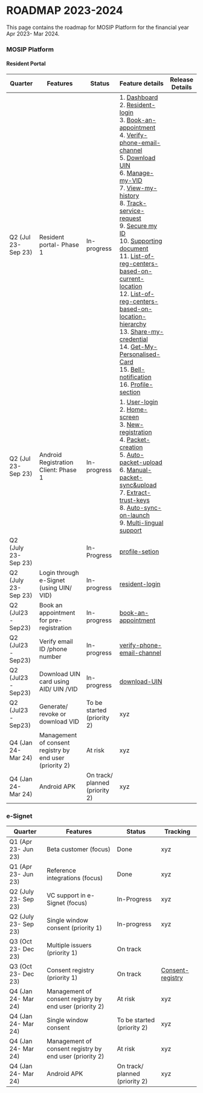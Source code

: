 # ROADMAP 2023-2024

This page contains the roadmap for MOSIP Platform for the financial year Apr 2023- Mar 2024.

### MOSIP Platform

#### Resident Portal

|     Quarter      |   Features    |   Status       | Feature details   | Release Details |
|------------------|---------------|----------------|---------------|---------------------|
|Q2 (Jul 23- Sep 23)|Resident portal- Phase 1 | In-progress | 1. [Dashboard](https://mosip.atlassian.net/issues/?jql=cf%5B10043%5D%20%3D%20%22Dashboard%22) <br> 2. [Resident-login](https://mosip.atlassian.net/issues/?jql=cf%5B10043%5D%20%3D%20%22resident-login%22) <br> 3. [Book-an-appointment](https://mosip.atlassian.net/issues/?jql=cf%5B10043%5D%20%3D%20%22book-an-appointment%22) <br> 4. [Verify-phone-email-channel](https://mosip.atlassian.net/issues/?jql=cf%5B10043%5D%20%3D%20%22verify-phone-email-channel%22) <br> 5. [Download UIN](https://mosip.atlassian.net/issues/?jql=cf%5B10043%5D%20%3D%20%22download-UIN%22) <br> 6. [Manage-my-VID](https://mosip.atlassian.net/issues/?jql=cf%5B10043%5D%20%3D%20%22Manage-My-VID%22) <br> 7. [View-my-history](https://mosip.atlassian.net/issues/?jql=cf%5B10043%5D%20%3D%20%22View-My-History%22) <br> 8. [Track-service-request](https://mosip.atlassian.net/issues/?jql=cf%5B10043%5D%20%3D%20%22Track-Service-Request%22) <br> 9. [Secure my ID](https://mosip.atlassian.net/issues/?jql=cf%5B10043%5D%20%3D%20%22Secure-My-ID%22) <br> 10. [Supporting document](https://mosip.atlassian.net/issues/?jql=cf%5B10043%5D%20%3D%20%22Supporting-Document%22) <br> 11. [List-of-reg-centers-based-on-current-location](https://mosip.atlassian.net/issues/?jql=cf%5B10043%5D%20%3D%20%22List-of-reg-centers%22) <br> 12. [List-of-reg-centers-based-on-location-hierarchy](https://mosip.atlassian.net/issues/?jql=cf%5B10043%5D%20%3D%20%22List-of-reg-centers%22) <br> 13. [Share-my-credential](https://mosip.atlassian.net/issues/?jql=cf%5B10043%5D%20%3D%20%22Share-My-Credential%22) <br> 14. [Get-My-Personalised-Card](https://mosip.atlassian.net/issues/?jql=cf%5B10043%5D%20%3D%20%22Get-My-Personalised-Card%22) <br> 15. [Bell-notification](https://mosip.atlassian.net/issues/?jql=cf%5B10043%5D%20%3D%20%22bell-notification%22) <br> 16. [Profile-section](https://mosip.atlassian.net/issues/?jql=cf%5B10043%5D%20%3D%20%22profile-section%22) <br> |
|Q2 (Jul 23- Sep 23)|Android Registration Client: Phase 1 | In-progress  | 1. [User-login](https://mosip.atlassian.net/issues/?jql=cf%5B10043%5D%20%3D%20%22User-login%22) <br> 2. [Home-screen](https://mosip.atlassian.net/issues/?jql=cf%5B10043%5D%20%3D%20%22Home-screen%22) <br> 3. [New-registration](https://mosip.atlassian.net/issues/?jql=cf%5B10043%5D%20%3D%20%22Acknowledgment-page%22) <br> 4. [Packet-creation](https://mosip.atlassian.net/issues/?jql=cf%5B10043%5D%20%3D%20%22packet-creation%22) <br> 5. [Auto-packet-upload](https://mosip.atlassian.net/issues/?jql=cf%5B10043%5D%20%3D%20%22auto-packet-upload%22) <br> 6. [Manual-packet-sync&upload](https://mosip.atlassian.net/issues/?jql=cf%5B10043%5D%20%3D%20%22manual-packet-sync%26upload%22) <br> 7. [Extract-trust-keys](https://mosip.atlassian.net/issues/?jql=cf%5B10043%5D%20%3D%20%22Extract-trust-keys%22) <br> 8. [Auto-sync-on-launch](https://mosip.atlassian.net/issues/?jql=cf%5B10043%5D%20%3D%20%22Auto-sync-on-launch%22) <br> 9. [Multi-lingual support](https://mosip.atlassian.net/issues/?jql=cf%5B10043%5D%20%3D%20%22data-entry-language%22) <br>|
|Q2 (July 23- Sep 23)| | In-Progress | [profile-setion](https://mosip.atlassian.net/issues/?jql=cf%5B10043%5D%20%3D%20%22profile-section%22)||
|Q2 (July 23- Sep 23)|Login through e-Signet (using UIN/ VID)| In-progress | [resident-login](https://mosip.atlassian.net/issues/?jql=cf%5B10043%5D%20%3D%20%22resident-login%22)||
|Q2 (Jul23 - Sep23)|Book an appointment for pre-registration | In-progress | [book-an-appointment](https://mosip.atlassian.net/issues/?jql=cf%5B10043%5D%20%3D%20%22book-an-appointment%22)||
|Q2 (Jul23 - Sep23)|Verify email ID /phone number | In-progress| [verify-phone-email-channel](https://mosip.atlassian.net/issues/?jql=cf%5B10043%5D%20%3D%20%22verify-phone-email-channel%22)||
|Q2 (Jul23 - Sep23)|Download UIN card using AID/ UIN /VID | In-progress | [download-UIN](https://mosip.atlassian.net/issues/?jql=cf%5B10043%5D%20%3D%20%22download-UIN%22)||
|Q2 (Jul23 - Sep23)|Generate/ revoke or download VID | To be started (priority 2)| xyz|
|Q4 (Jan 24- Mar 24)|Management of consent registry by end user (priority 2)| At risk | xyz|
|Q4 (Jan 24- Mar 24) |Android APK| On track/ planned (priority 2)| xyz |



### e-Signet

|     Quarter      |   Features    |   Status       | Tracking      |
|------------------|--------------|----------------|---------------|
|Q1 (Apr 23- Jun 23)|Beta customer (focus)| Done | xyz|
|Q1 (Apr 23- Jun 23)|Reference integrations (focus)| Done | xyz|
|Q2 (July 23- Sep 23)|VC support in e-Signet (focus) | In-Progress | xyz|
|Q2 (July 23- Sep 23)|Single window consent (priority 1)| In-progress | xyz|
|Q3 (Oct 23- Dec 23)|Multiple issuers (priority 1)| On track | |
|Q3 (Oct 23- Dec 23)|Consent registry (priority 1)| On track| [Consent-registry](https://mosip.atlassian.net/issues/?jql=project+%3D+10136+AND+cf%5B10043%5D+%3D+consent-registry)|
|Q4 (Jan 24- Mar 24)|Management of consent registry by end user (priority 2)| At risk | xyz|
|Q4 (Jan 24- Mar 24)|Single window consent| To be started (priority 2)| xyz|
|Q4 (Jan 24- Mar 24)|Management of consent registry by end user (priority 2)| At risk | xyz|
|Q4 (Jan 24- Mar 24) |Android APK| On track/ planned (priority 2)| xyz |
